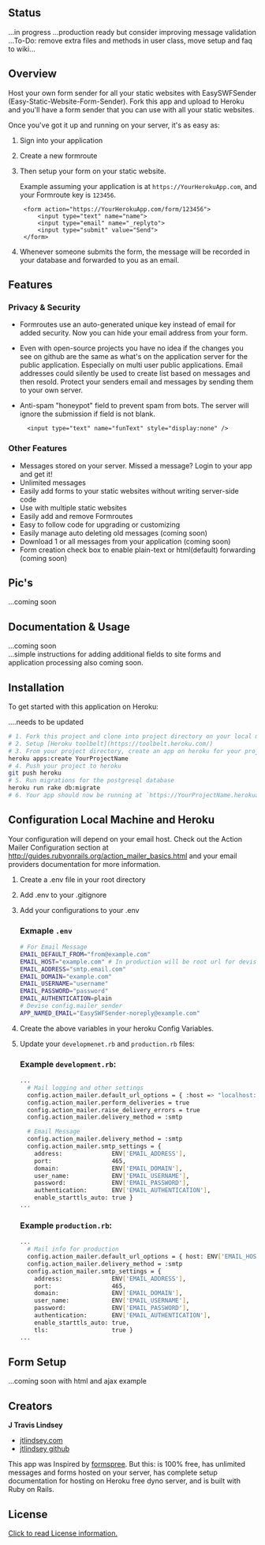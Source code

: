 ## Status

...in progress
...production ready but consider improving message validation 
...To-Do: remove extra files and methods in user class, move setup and faq to wiki...

## Overview

Host your own form sender for all your static websites with EasySWFSender (Easy-Static-Website-Form-Sender). Fork this app and upload to Heroku and you'll have a form sender that you can use with all your static websites. 

Once you've got it up and running on your server, it's as easy as:

1. Sign into your application
2. Create a new formroute
3. Then setup your form on your static website.  

    Example assuming your application is at `https://YourHerokuApp.com`, and your Formroute key is `123456`.

        <form action="https://YourHerokuApp.com/form/123456">
            <input type="text" name="name">
            <input type="email" name="_replyto">
            <input type="submit" value="Send">
        </form>

4. Whenever someone submits the form, the message will be recorded in your database and forwarded to you as an email.

## Features

### Privacy & Security

* Formroutes use an auto-generated unique key instead of email for added security. Now you can hide your email address from your form.
* Even with open-source projects you have no idea if the changes you see on github are the same as what's on the application server for the public application. Especially on multi user public applications. Email addresses could silently be used to create list based on messages and then resold. Protect your senders email and messages by sending them to your own server. 
* Anti-spam "honeypot" field to prevent spam from bots. The server will ignore the submission if field is not blank.

        <input type="text" name="funText" style="display:none" />

### Other Features

* Messages stored on your server. Missed a message? Login to your app and get it!
* Unlimited messages
* Easily add forms to your static websites without writing server-side code
* Use with multiple static websites
* Easily add and remove Formroutes
* Easy to follow code for upgrading or customizing
* Easily manage auto deleting old messages (coming soon)
* Download 1 or all messages from your application (coming soon)
* Form creation check box to enable plain-text or html(default) forwarding (coming soon)

## Pic's

...coming soon

## Documentation & Usage

...coming soon  
...simple instructions for adding additional fields to site forms and application processing also coming soon.

## Installation

To get started with this application on Heroku:

....needs to be updated

```bash
# 1. Fork this project and clone into project directory on your local machine
# 2. Setup [Heroku toolbelt](https://toolbelt.heroku.com/)
# 3. From your project directory, create an app on heroku for your project
heroku apps:create YourProjectName
# 4. Push your project to heroku
git push heroku
# 5. Run migrations for the postgresql database
heroku run rake db:migrate
# 6. Your app should now be running at `https://YourProjectName.herokuapp.com/`
```

## Configuration Local Machine and Heroku

Your configuration will depend on your email host. Check out the Action Mailer Configuration section at http://guides.rubyonrails.org/action_mailer_basics.html and your email providers documentation for more information.

1. Create a .env file in your root directory
2. Add .env to your .gitignore
3. Add your configurations to your .env

    ### Exmaple `.env`

    ```bash
    # For Email Message
    EMAIL_DEFAULT_FROM="from@example.com"
    EMAIL_HOST="example.com" # In production will be root url for devise links
    EMAIL_ADDRESS="smtp.email.com"
    EMAIL_DOMAIN="example.com"
    EMAIL_USERNAME="username"
    EMAIL_PASSWORD="password"
    EMAIL_AUTHENTICATION=plain
    # Devise config.mailer_sender
    APP_NAMED_EMAIL="EasySWFSender-noreply@example.com"
    ```

4. Create the above variables in your heroku Config Variables.

5. Update your `developmenet.rb` and `production.rb` files:

    ### Example `development.rb`:

    ```bash
    ...
      # Mail logging and other settings
      config.action_mailer.default_url_options = { :host => "localhost:3000" }
      config.action_mailer.perform_deliveries = true
      config.action_mailer.raise_delivery_errors = true
      config.action_mailer.delivery_method = :smtp

      # Email Message
      config.action_mailer.delivery_method = :smtp
      config.action_mailer.smtp_settings = {
        address:              ENV['EMAIL_ADDRESS'],
        port:                 465,
        domain:               ENV['EMAIL_DOMAIN'],
        user_name:            ENV['EMAIL_USERNAME'],
        password:             ENV['EMAIL_PASSWORD'],
        authentication:       ENV['EMAIL_AUTHENTICATION'],
        enable_starttls_auto: true }
    ...
    ```

    ### Example `production.rb`:

    ```bash
    ...
      # Mail info for production
      config.action_mailer.default_url_options = { host: ENV['EMAIL_HOST'] }
      config.action_mailer.delivery_method = :smtp
      config.action_mailer.smtp_settings = {
        address:              ENV['EMAIL_ADDRESS'],
        port:                 465,
        domain:               ENV['EMAIL_DOMAIN'],
        user_name:            ENV['EMAIL_USERNAME'],
        password:             ENV['EMAIL_PASSWORD'],
        authentication:       ENV['EMAIL_AUTHENTICATION'],
        enable_starttls_auto: true,
        tls:                  true }
    ...
    ```


## Form Setup

...coming soon with html and ajax example

## Creators

**J Travis Lindsey**

* <a href="http://jtlindsey.com/" target="_blank">jtlindsey.com</a>
* <a href="https://github.com/jtlindsey" target="_blank">jtlindsey github</a>

This app was Inspired by <a href="https://github.com/formspree/formspree" target="_blank">formspree</a>. But this: is 100% free, has unlimited messages and forms hosted on your server, has complete setup documentation for hosting on Heroku free dyno server, and is built with Ruby on Rails.

## License

[Click to read License information.](https://github.com/jtlindsey/EasyStaticWebsiteFormSender/blob/master/LICENSE "License")

